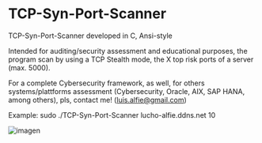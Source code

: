 # TCP-Syn-Port-Scanner
TCP-Syn-Port-Scanner developed in C, Ansi-style

Intended for auditing/security assessment and educational purposes, the program scan by using a TCP Stealth mode, the X top risk ports of a server (max. 5000). 

For a complete Cybersecurity framework, as well, for others systems/plattforms assessment (Cybersecurity, Oracle, AIX, SAP HANA, among others), pls, contact me! (<luis.alfie@gmail.com>)

Example: sudo ./TCP-Syn-Port-Scanner lucho-alfie.ddns.net 10

![imagen](https://user-images.githubusercontent.com/40904281/175431456-6429955a-c0a3-4bb6-bd69-d1244cb92e72.png)

